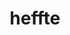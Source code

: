 ---
title: "heffte"
layout: cache
categories: [package, develop]
meta: {"compilers": ["cce@18.0.0", "gcc@10.3.0", "gcc@11.4.0", "gcc@9.4.0", "intel-oneapi-compilers@2024.2.1", "intel-oneapi-compilers@2025.1.0"], "num_specs": 133, "num_specs_by_stack": {"e4s": 49, "e4s-cray-rhel": 7, "e4s-cray-sles": 2, "e4s-neoverse-v2": 24, "e4s-neoverse_v1": 12, "e4s-oneapi": 12, "e4s-power": 3, "e4s-rocm-external": 24, "root": 133}, "oss": ["rhel8", "sle_hpc15", "ubuntu20.04", "ubuntu22.04"], "platforms": ["linux"], "stacks": ["e4s", "e4s-cray-rhel", "e4s-cray-sles", "e4s-neoverse-v2", "e4s-neoverse_v1", "e4s-oneapi", "e4s-power", "e4s-rocm-external", "root"], "targets": ["neoverse_v1", "neoverse_v2", "ppc64le", "x86_64_v3", "x86_64_v4"], "versions": ["2.4.1"]}
spec_details: [{"compiler": "gcc@11.4.0", "hash": "2b46gwldsuqjhcu5dg7l7bamcahalm3v", "os": "ubuntu22.04", "platform": "linux", "size": "-", "stacks": ["e4s", "root"], "target": "x86_64_v3", "variants": ["build_system=cmake", "build_type=Release", "~cuda", "+fftw", "~fortran", "generator=make", "~ipo", "~magma", "~mkl", "~python", "~rocm", "+shared"], "versions": ["2.4.1"]}, {"compiler": "gcc@11.4.0", "hash": "2mcdsahmwlm56q4lii6bui5ztke6asun", "os": "ubuntu22.04", "platform": "linux", "size": "-", "stacks": ["e4s-rocm-external", "root"], "target": "x86_64_v3", "variants": ["amdgpu_target:=gfx908", "build_system=cmake", "build_type=Release", "~cuda", "~fftw", "~fortran", "generator=make", "~ipo", "~magma", "~mkl", "~python", "+rocm", "+shared"], "versions": ["2.4.1"]}, {"compiler": "gcc@11.4.0", "hash": "2qfpnln3w45ucwb42gdmfpackwxrcpwf", "os": "ubuntu22.04", "platform": "linux", "size": "-", "stacks": ["e4s", "root"], "target": "x86_64_v3", "variants": ["amdgpu_target:=gfx90a", "build_system=cmake", "build_type=Release", "~cuda", "~fftw", "~fortran", "generator=make", "~ipo", "~magma", "~mkl", "~python", "+rocm", "+shared"], "versions": ["2.4.1"]}, {"compiler": "gcc@11.4.0", "hash": "2ugkfinlrpeaymzi7pdlotjvxsts6tkv", "os": "ubuntu22.04", "platform": "linux", "size": "-", "stacks": ["e4s", "root"], "target": "x86_64_v3", "variants": ["build_system=cmake", "build_type=Release", "+cuda", "cuda_arch:=80", "~fftw", "~fortran", "generator=make", "~ipo", "~magma", "~mkl", "~python", "~rocm", "+shared"], "versions": ["2.4.1"]}, {"compiler": "gcc@11.4.0", "hash": "2x7pyoveqft7oslqklbcbfq4jmihxfg7", "os": "ubuntu22.04", "platform": "linux", "size": "-", "stacks": ["e4s", "root"], "target": "x86_64_v3", "variants": ["build_system=cmake", "build_type=Release", "+cuda", "cuda_arch:=80", "~fftw", "~fortran", "generator=make", "~ipo", "~magma", "~mkl", "~python", "~rocm", "+shared"], "versions": ["2.4.1"]}, {"compiler": "gcc@11.4.0", "hash": "37p73rv6hvx2hcsjtt6rwwtifqee5aol", "os": "ubuntu22.04", "platform": "linux", "size": "-", "stacks": ["e4s-neoverse-v2", "root"], "target": "neoverse_v2", "variants": ["build_system=cmake", "build_type=Release", "~cuda", "+fftw", "~fortran", "generator=make", "~ipo", "~magma", "~mkl", "~python", "~rocm", "+shared"], "versions": ["2.4.1"]}, {"compiler": "gcc@11.4.0", "hash": "37rhuprwl77m6oti2lrbt6ypjcit5hj7", "os": "ubuntu22.04", "platform": "linux", "size": "-", "stacks": ["e4s-neoverse_v1", "root"], "target": "neoverse_v1", "variants": ["build_system=cmake", "build_type=Release", "+cuda", "cuda_arch:=75", "~fftw", "~fortran", "generator=make", "~ipo", "~magma", "~mkl", "~python", "~rocm", "+shared"], "versions": ["2.4.1"]}, {"compiler": "gcc@11.4.0", "hash": "3j7iv7tm7eja6qsozy3kk6ce7jxu2ols", "os": "ubuntu22.04", "platform": "linux", "size": "-", "stacks": ["e4s-neoverse-v2", "root"], "target": "neoverse_v2", "variants": ["build_system=cmake", "build_type=Release", "~cuda", "+fftw", "~fortran", "generator=make", "~ipo", "~magma", "~mkl", "~python", "~rocm", "+shared"], "versions": ["2.4.1"]}, {"compiler": "gcc@11.4.0", "hash": "3jzvryaemhlj436l6vpq6cgbidc6pwsm", "os": "ubuntu22.04", "platform": "linux", "size": "-", "stacks": ["e4s-neoverse-v2", "root"], "target": "neoverse_v2", "variants": ["build_system=cmake", "build_type=Release", "~cuda", "+fftw", "~fortran", "generator=make", "~ipo", "~magma", "~mkl", "~python", "~rocm", "+shared"], "versions": ["2.4.1"]}, {"compiler": "gcc@11.4.0", "hash": "3myhjzf4evhzl4oybsmpnxs2uk72estz", "os": "ubuntu22.04", "platform": "linux", "size": "-", "stacks": ["e4s", "root"], "target": "x86_64_v3", "variants": ["amdgpu_target:=gfx90a", "build_system=cmake", "build_type=Release", "~cuda", "~fftw", "~fortran", "generator=make", "~ipo", "~magma", "~mkl", "~python", "+rocm", "+shared"], "versions": ["2.4.1"]}, {"compiler": "gcc@11.4.0", "hash": "3ujbbslcxm2pz6pqllzymdaiwn5kq5cm", "os": "ubuntu22.04", "platform": "linux", "size": "-", "stacks": ["e4s", "root"], "target": "x86_64_v3", "variants": ["build_system=cmake", "build_type=Release", "~cuda", "+fftw", "~fortran", "generator=make", "~ipo", "~magma", "~mkl", "~python", "~rocm", "+shared"], "versions": ["2.4.1"]}, {"compiler": "gcc@11.4.0", "hash": "3wr4j5djxzx6msrgkwsqlysipnhxvjtu", "os": "ubuntu22.04", "platform": "linux", "size": "-", "stacks": ["e4s-rocm-external", "root"], "target": "x86_64_v3", "variants": ["amdgpu_target:=gfx908", "build_system=cmake", "build_type=Release", "~cuda", "~fftw", "~fortran", "generator=make", "~ipo", "~magma", "~mkl", "~python", "+rocm", "+shared"], "versions": ["2.4.1"]}, {"compiler": "gcc@11.4.0", "hash": "4f7g4bpxqabfeurdot6cxnr5t5kbkkdy", "os": "ubuntu22.04", "platform": "linux", "size": "-", "stacks": ["e4s-neoverse-v2", "root"], "target": "neoverse_v2", "variants": ["build_system=cmake", "build_type=Release", "+cuda", "cuda_arch:=90", "~fftw", "~fortran", "generator=make", "~ipo", "~magma", "~mkl", "~python", "~rocm", "+shared"], "versions": ["2.4.1"]}, {"compiler": "intel-oneapi-compilers@2025.1.0", "hash": "4lcdii67xk662oejs6e25byan2rzcs3h", "os": "ubuntu22.04", "platform": "linux", "size": "-", "stacks": ["e4s-oneapi", "root"], "target": "x86_64_v3", "variants": ["build_system=cmake", "build_type=Release", "~cuda", "+fftw", "~fortran", "generator=make", "~ipo", "~magma", "~mkl", "~python", "~rocm", "+shared", "~sycl"], "versions": ["2.4.1"]}, {"compiler": "gcc@11.4.0", "hash": "5cputiahwup2nhozujcbc4umkgcwansi", "os": "ubuntu22.04", "platform": "linux", "size": "-", "stacks": ["e4s-rocm-external", "root"], "target": "x86_64_v3", "variants": ["amdgpu_target:=gfx908", "build_system=cmake", "build_type=Release", "~cuda", "~fftw", "~fortran", "generator=make", "~ipo", "~magma", "~mkl", "~python", "+rocm", "+shared"], "versions": ["2.4.1"]}, {"compiler": "gcc@11.4.0", "hash": "5unt7hub3f4bygybqgotsswzwhu7hws7", "os": "ubuntu22.04", "platform": "linux", "size": "-", "stacks": ["e4s-rocm-external", "root"], "target": "x86_64_v3", "variants": ["amdgpu_target:=gfx90a", "build_system=cmake", "build_type=Release", "~cuda", "~fftw", "~fortran", "generator=make", "~ipo", "~magma", "~mkl", "~python", "+rocm", "+shared"], "versions": ["2.4.1"]}, {"compiler": "gcc@11.4.0", "hash": "65mxl4h4f4wrxr6vvxdz4enhedrjjqzg", "os": "ubuntu22.04", "platform": "linux", "size": "-", "stacks": ["e4s", "root"], "target": "x86_64_v3", "variants": ["build_system=cmake", "build_type=Release", "+cuda", "cuda_arch:=80", "~fftw", "~fortran", "generator=make", "~ipo", "~magma", "~mkl", "~python", "~rocm", "+shared"], "versions": ["2.4.1"]}, {"compiler": "intel-oneapi-compilers@2024.2.1", "hash": "6g7jy55vhwmg5rlz6o2d65lql44gnmwf", "os": "ubuntu22.04", "platform": "linux", "size": "-", "stacks": ["e4s-oneapi", "root"], "target": "x86_64_v3", "variants": ["build_system=cmake", "build_type=Release", "~cuda", "+fftw", "~fortran", "generator=make", "~ipo", "~magma", "~mkl", "~python", "~rocm", "+shared", "~sycl"], "versions": ["2.4.1"]}, {"compiler": "gcc@11.4.0", "hash": "6nbcbj2hs5wms6ijlgx2oi3qbrxtau4l", "os": "ubuntu22.04", "platform": "linux", "size": "-", "stacks": ["e4s-rocm-external", "root"], "target": "x86_64_v3", "variants": ["amdgpu_target:=gfx908", "build_system=cmake", "build_type=Release", "~cuda", "~fftw", "~fortran", "generator=make", "~ipo", "~magma", "~mkl", "~python", "+rocm", "+shared"], "versions": ["2.4.1"]}, {"compiler": "intel-oneapi-compilers@2024.2.1", "hash": "77pcncq56vjt5nglrp3si2hby565icur", "os": "ubuntu22.04", "platform": "linux", "size": "-", "stacks": ["e4s-oneapi", "root"], "target": "x86_64_v3", "variants": ["build_system=cmake", "build_type=Release", "~cuda", "~fftw", "~fortran", "generator=make", "~ipo", "~magma", "~mkl", "~python", "~rocm", "+shared", "+sycl"], "versions": ["2.4.1"]}, {"compiler": "gcc@11.4.0", "hash": "7cqrgulnwcdl34gkrjrbwum6qiznn7l4", "os": "ubuntu22.04", "platform": "linux", "size": "-", "stacks": ["e4s-neoverse-v2", "root"], "target": "neoverse_v2", "variants": ["build_system=cmake", "build_type=Release", "+cuda", "cuda_arch:=90", "~fftw", "~fortran", "generator=make", "~ipo", "~magma", "~mkl", "~python", "~rocm", "+shared"], "versions": ["2.4.1"]}, {"compiler": "intel-oneapi-compilers@2025.1.0", "hash": "7izc4gu3yywh6btc272brxfgjrdbuhwf", "os": "ubuntu22.04", "platform": "linux", "size": "-", "stacks": ["e4s-oneapi", "root"], "target": "x86_64_v3", "variants": ["build_system=cmake", "build_type=Release", "~cuda", "+fftw", "~fortran", "generator=make", "~ipo", "~magma", "~mkl", "~python", "~rocm", "+shared", "~sycl"], "versions": ["2.4.1"]}, {"compiler": "gcc@11.4.0", "hash": "7qpe4fk6bxe3dprifeidpoyfwj5r3p6d", "os": "ubuntu22.04", "platform": "linux", "size": "-", "stacks": ["e4s", "root"], "target": "x86_64_v3", "variants": ["build_system=cmake", "build_type=Release", "+cuda", "cuda_arch:=80", "~fftw", "~fortran", "generator=make", "~ipo", "~magma", "~mkl", "~python", "~rocm", "+shared"], "versions": ["2.4.1"]}, {"compiler": "gcc@11.4.0", "hash": "7qxbhsb2zlrrnektn662ojjvmsx33nb6", "os": "ubuntu22.04", "platform": "linux", "size": "-", "stacks": ["e4s", "root"], "target": "x86_64_v3", "variants": ["amdgpu_target:=gfx90a", "build_system=cmake", "build_type=Release", "~cuda", "~fftw", "~fortran", "generator=make", "~ipo", "~magma", "~mkl", "~python", "+rocm", "+shared"], "versions": ["2.4.1"]}, {"compiler": "gcc@11.4.0", "hash": "aghr3s6vcqka5vjlesimwic7n6eyo2qr", "os": "ubuntu22.04", "platform": "linux", "size": "-", "stacks": ["e4s-neoverse_v1", "root"], "target": "neoverse_v1", "variants": ["build_system=cmake", "build_type=Release", "+cuda", "cuda_arch:=75", "~fftw", "~fortran", "generator=make", "~ipo", "~magma", "~mkl", "~python", "~rocm", "+shared"], "versions": ["2.4.1"]}, {"compiler": "gcc@11.4.0", "hash": "aoesir6wnwda6cg5vnfsm6hwt52rdwcs", "os": "ubuntu22.04", "platform": "linux", "size": "-", "stacks": ["e4s-neoverse_v1", "root"], "target": "neoverse_v1", "variants": ["build_system=cmake", "build_type=Release", "+cuda", "cuda_arch:=80", "~fftw", "~fortran", "generator=make", "~ipo", "~magma", "~mkl", "~python", "~rocm", "+shared"], "versions": ["2.4.1"]}, {"compiler": "gcc@11.4.0", "hash": "aoxgxzbdnu4ifejzmhhwdlsihgjf4s3v", "os": "ubuntu22.04", "platform": "linux", "size": "-", "stacks": ["e4s-rocm-external", "root"], "target": "x86_64_v3", "variants": ["amdgpu_target:=gfx90a", "build_system=cmake", "build_type=Release", "~cuda", "~fftw", "~fortran", "generator=make", "~ipo", "~magma", "~mkl", "~python", "+rocm", "+shared"], "versions": ["2.4.1"]}, {"compiler": "gcc@11.4.0", "hash": "arv2t3onuid65qb3eu4emypwuudjjism", "os": "ubuntu22.04", "platform": "linux", "size": "-", "stacks": ["e4s-neoverse-v2", "root"], "target": "neoverse_v2", "variants": ["build_system=cmake", "build_type=Release", "+cuda", "cuda_arch:=90", "~fftw", "~fortran", "generator=make", "~ipo", "~magma", "~mkl", "~python", "~rocm", "+shared"], "versions": ["2.4.1"]}, {"compiler": "gcc@11.4.0", "hash": "awflvyt6tphz53mqu25d2mbijftquhea", "os": "ubuntu22.04", "platform": "linux", "size": "-", "stacks": ["e4s", "root"], "target": "x86_64_v3", "variants": ["build_system=cmake", "build_type=Release", "+cuda", "cuda_arch:=90", "~fftw", "~fortran", "generator=make", "~ipo", "~magma", "~mkl", "~python", "~rocm", "+shared"], "versions": ["2.4.1"]}, {"compiler": "gcc@11.4.0", "hash": "bhhqarmi4blszllwwt6czim6ozmlgd5y", "os": "ubuntu22.04", "platform": "linux", "size": "-", "stacks": ["e4s", "root"], "target": "x86_64_v3", "variants": ["amdgpu_target:=gfx90a", "build_system=cmake", "build_type=Release", "~cuda", "~fftw", "~fortran", "generator=make", "~ipo", "~magma", "~mkl", "~python", "+rocm", "+shared"], "versions": ["2.4.1"]}, {"compiler": "intel-oneapi-compilers@2025.1.0", "hash": "c47ut4t2of66ygdetdeoh7i67dpbdqjp", "os": "ubuntu22.04", "platform": "linux", "size": "-", "stacks": ["e4s-oneapi", "root"], "target": "x86_64_v3", "variants": ["build_system=cmake", "build_type=Release", "~cuda", "+fftw", "~fortran", "generator=make", "~ipo", "~magma", "~mkl", "~python", "~rocm", "+shared", "~sycl"], "versions": ["2.4.1"]}, {"compiler": "gcc@11.4.0", "hash": "c5ydvzwxecxbrdy6fzhgs3q7bjljy36p", "os": "ubuntu22.04", "platform": "linux", "size": "-", "stacks": ["e4s", "root"], "target": "x86_64_v3", "variants": ["build_system=cmake", "build_type=Release", "~cuda", "+fftw", "~fortran", "generator=make", "~ipo", "~magma", "~mkl", "~python", "~rocm", "+shared"], "versions": ["2.4.1"]}, {"compiler": "gcc@11.4.0", "hash": "cd6d6v5pemmsf5e25ohldkvxr4la36zd", "os": "ubuntu22.04", "platform": "linux", "size": "-", "stacks": ["e4s", "root"], "target": "x86_64_v3", "variants": ["build_system=cmake", "build_type=Release", "~cuda", "+fftw", "~fortran", "generator=make", "~ipo", "~magma", "~mkl", "~python", "~rocm", "+shared"], "versions": ["2.4.1"]}, {"compiler": "intel-oneapi-compilers@2025.1.0", "hash": "cffnhwfvg6wws6a3k5qh3tatlngh32lu", "os": "ubuntu22.04", "platform": "linux", "size": "-", "stacks": ["e4s-oneapi", "root"], "target": "x86_64_v3", "variants": ["build_system=cmake", "build_type=Release", "~cuda", "+fftw", "~fortran", "generator=make", "~ipo", "~magma", "~mkl", "~python", "~rocm", "+shared", "~sycl"], "versions": ["2.4.1"]}, {"compiler": "gcc@11.4.0", "hash": "che5pkgy3ydrggzgnkonyjfyatkxkjq3", "os": "ubuntu22.04", "platform": "linux", "size": "-", "stacks": ["e4s", "root"], "target": "x86_64_v3", "variants": ["build_system=cmake", "build_type=Release", "+cuda", "cuda_arch:=80", "~fftw", "~fortran", "generator=make", "~ipo", "~magma", "~mkl", "~python", "~rocm", "+shared"], "versions": ["2.4.1"]}, {"compiler": "gcc@11.4.0", "hash": "crp5dbexwzv5phwh34zndwrjzbbgbpzo", "os": "ubuntu22.04", "platform": "linux", "size": "-", "stacks": ["e4s", "root"], "target": "x86_64_v3", "variants": ["build_system=cmake", "build_type=Release", "~cuda", "+fftw", "~fortran", "generator=make", "~ipo", "~magma", "~mkl", "~python", "~rocm", "+shared"], "versions": ["2.4.1"]}, {"compiler": "gcc@11.4.0", "hash": "cvpygwr3hc36p3wb74rpfh6qdrdacn2v", "os": "ubuntu22.04", "platform": "linux", "size": "-", "stacks": ["e4s", "root"], "target": "x86_64_v3", "variants": ["build_system=cmake", "build_type=Release", "~cuda", "+fftw", "~fortran", "generator=make", "~ipo", "~magma", "~mkl", "~python", "~rocm", "+shared"], "versions": ["2.4.1"]}, {"compiler": "gcc@11.4.0", "hash": "d34lny75axknlyxkvbyoxgpqc3ivythj", "os": "ubuntu22.04", "platform": "linux", "size": "-", "stacks": ["e4s-rocm-external", "root"], "target": "x86_64_v3", "variants": ["amdgpu_target:=gfx90a", "build_system=cmake", "build_type=Release", "~cuda", "~fftw", "~fortran", "generator=make", "~ipo", "~magma", "~mkl", "~python", "+rocm", "+shared"], "versions": ["2.4.1"]}, {"compiler": "gcc@11.4.0", "hash": "dlod2upjcqamlilvutehwu25cmliuhll", "os": "ubuntu22.04", "platform": "linux", "size": "-", "stacks": ["e4s-rocm-external", "root"], "target": "x86_64_v3", "variants": ["amdgpu_target:=gfx90a", "build_system=cmake", "build_type=Release", "~cuda", "~fftw", "~fortran", "generator=make", "~ipo", "~magma", "~mkl", "~python", "+rocm", "+shared"], "versions": ["2.4.1"]}, {"compiler": "gcc@11.4.0", "hash": "dqdpgtwhyvxzhpei6eelrowmqo7taioq", "os": "ubuntu22.04", "platform": "linux", "size": "-", "stacks": ["e4s", "root"], "target": "x86_64_v3", "variants": ["build_system=cmake", "build_type=Release", "+cuda", "cuda_arch:=90", "~fftw", "~fortran", "generator=make", "~ipo", "~magma", "~mkl", "~python", "~rocm", "+shared"], "versions": ["2.4.1"]}, {"compiler": "gcc@9.4.0", "hash": "dtcr5djvyszc3nexlsiqfiinmigo3txr", "os": "ubuntu20.04", "platform": "linux", "size": "-", "stacks": ["e4s-power", "root"], "target": "ppc64le", "variants": ["build_system=cmake", "build_type=Release", "+cuda", "cuda_arch:=70", "~fftw", "~fortran", "generator=make", "~ipo", "~magma", "~mkl", "~python", "~rocm", "+shared"], "versions": ["2.4.1"]}, {"compiler": "gcc@11.4.0", "hash": "dwvgnlkss7yy32efwdraoew7pjmqrhus", "os": "ubuntu22.04", "platform": "linux", "size": "-", "stacks": ["e4s", "root"], "target": "x86_64_v3", "variants": ["build_system=cmake", "build_type=Release", "+cuda", "cuda_arch:=90", "~fftw", "~fortran", "generator=make", "~ipo", "~magma", "~mkl", "~python", "~rocm", "+shared"], "versions": ["2.4.1"]}, {"compiler": "gcc@11.4.0", "hash": "e5xtclcwspxcf2dvk2iwlndfwdzi2kwn", "os": "ubuntu22.04", "platform": "linux", "size": "-", "stacks": ["e4s", "root"], "target": "x86_64_v3", "variants": ["build_system=cmake", "build_type=Release", "+cuda", "cuda_arch:=80", "~fftw", "~fortran", "generator=make", "~ipo", "~magma", "~mkl", "~python", "~rocm", "+shared"], "versions": ["2.4.1"]}, {"compiler": "cce@18.0.0", "hash": "eblc5kmh73fiugblfkuuq7sjnpcbctrz", "os": "rhel8", "platform": "linux", "size": "-", "stacks": ["e4s-cray-rhel", "root"], "target": "x86_64_v3", "variants": ["build_system=cmake", "build_type=Release", "~cuda", "+fftw", "~fortran", "generator=make", "~ipo", "~magma", "~mkl", "~python", "~rocm", "+shared"], "versions": ["2.4.1"]}, {"compiler": "gcc@9.4.0", "hash": "eff7wqh4dwixcu5i6lptkrkbh47aliik", "os": "ubuntu20.04", "platform": "linux", "size": "-", "stacks": ["e4s-power", "root"], "target": "ppc64le", "variants": ["build_system=cmake", "build_type=Release", "~cuda", "+fftw", "~fortran", "generator=make", "~ipo", "~magma", "~mkl", "~python", "~rocm", "+shared"], "versions": ["2.4.1"]}, {"compiler": "gcc@11.4.0", "hash": "em2fqount452iih4g4we772ewtqhwcum", "os": "ubuntu22.04", "platform": "linux", "size": "-", "stacks": ["e4s-rocm-external", "root"], "target": "x86_64_v3", "variants": ["amdgpu_target:=gfx90a", "build_system=cmake", "build_type=Release", "~cuda", "~fftw", "~fortran", "generator=make", "~ipo", "~magma", "~mkl", "~python", "+rocm", "+shared"], "versions": ["2.4.1"]}, {"compiler": "gcc@11.4.0", "hash": "eoeskdrvzzyw7tjhnicf2f22aproaayj", "os": "ubuntu22.04", "platform": "linux", "size": "-", "stacks": ["e4s", "root"], "target": "x86_64_v3", "variants": ["build_system=cmake", "build_type=Release", "~cuda", "+fftw", "~fortran", "generator=make", "~ipo", "~magma", "~mkl", "~python", "~rocm", "+shared"], "versions": ["2.4.1"]}, {"compiler": "gcc@9.4.0", "hash": "feu746zzbxcqnq7ycdtay73jdzxfwohs", "os": "ubuntu20.04", "platform": "linux", "size": "-", "stacks": ["e4s-power", "root"], "target": "ppc64le", "variants": ["build_system=cmake", "build_type=Release", "~cuda", "+fftw", "~fortran", "generator=make", "~ipo", "~magma", "~mkl", "~python", "~rocm", "+shared"], "versions": ["2.4.1"]}, {"compiler": "gcc@11.4.0", "hash": "froxaenapmydnstcz67hjoe5zjia3is7", "os": "ubuntu22.04", "platform": "linux", "size": "-", "stacks": ["e4s-rocm-external", "root"], "target": "x86_64_v3", "variants": ["amdgpu_target:=gfx908", "build_system=cmake", "build_type=Release", "~cuda", "~fftw", "~fortran", "generator=make", "~ipo", "~magma", "~mkl", "~python", "+rocm", "+shared"], "versions": ["2.4.1"]}, {"compiler": "gcc@11.4.0", "hash": "fvtzwjnu46f2l527oxklnghz3khh5whs", "os": "ubuntu22.04", "platform": "linux", "size": "-", "stacks": ["e4s", "root"], "target": "x86_64_v3", "variants": ["build_system=cmake", "build_type=Release", "+cuda", "cuda_arch:=90", "~fftw", "~fortran", "generator=make", "~ipo", "~magma", "~mkl", "~python", "~rocm", "+shared"], "versions": ["2.4.1"]}, {"compiler": "gcc@10.3.0", "hash": "fzao7y7ocr757e4ybhkig7zqu5oc45tj", "os": "sle_hpc15", "platform": "linux", "size": "-", "stacks": ["e4s-cray-sles", "root"], "target": "x86_64_v4", "variants": ["build_system=cmake", "build_type=Release", "~cuda", "+fftw", "~fortran", "generator=make", "~ipo", "~magma", "~mkl", "~python", "~rocm", "+shared"], "versions": ["2.4.1"]}, {"compiler": "gcc@11.4.0", "hash": "g2tooq3dtsjpt6jlccll3qdxcze62ftc", "os": "ubuntu22.04", "platform": "linux", "size": "-", "stacks": ["e4s", "root"], "target": "x86_64_v3", "variants": ["build_system=cmake", "build_type=Release", "+cuda", "cuda_arch:=80", "~fftw", "~fortran", "generator=make", "~ipo", "~magma", "~mkl", "~python", "~rocm", "+shared"], "versions": ["2.4.1"]}, {"compiler": "gcc@11.4.0", "hash": "g7z244vktdjigqtr4ctyue4wkoacgmvk", "os": "ubuntu22.04", "platform": "linux", "size": "-", "stacks": ["e4s-rocm-external", "root"], "target": "x86_64_v3", "variants": ["amdgpu_target:=gfx90a", "build_system=cmake", "build_type=Release", "~cuda", "~fftw", "~fortran", "generator=make", "~ipo", "~magma", "~mkl", "~python", "+rocm", "+shared"], "versions": ["2.4.1"]}, {"compiler": "gcc@11.4.0", "hash": "gturpvuavuis4rqzgxrkth2u7vxa5sqm", "os": "ubuntu22.04", "platform": "linux", "size": "-", "stacks": ["e4s-neoverse-v2", "root"], "target": "neoverse_v2", "variants": ["build_system=cmake", "build_type=Release", "~cuda", "+fftw", "~fortran", "generator=make", "~ipo", "~magma", "~mkl", "~python", "~rocm", "+shared"], "versions": ["2.4.1"]}, {"compiler": "gcc@11.4.0", "hash": "gw44okbd2qpjayzarl4vhpkmekwsdbnd", "os": "ubuntu22.04", "platform": "linux", "size": "-", "stacks": ["e4s-neoverse_v1", "root"], "target": "neoverse_v1", "variants": ["build_system=cmake", "build_type=Release", "~cuda", "+fftw", "~fortran", "generator=make", "~ipo", "~magma", "~mkl", "~python", "~rocm", "+shared"], "versions": ["2.4.1"]}, {"compiler": "gcc@11.4.0", "hash": "ha2tjt6nw7z7u6oepbdex3n36pi7fkrb", "os": "ubuntu22.04", "platform": "linux", "size": "-", "stacks": ["e4s-rocm-external", "root"], "target": "x86_64_v3", "variants": ["amdgpu_target:=gfx90a", "build_system=cmake", "build_type=Release", "~cuda", "~fftw", "~fortran", "generator=make", "~ipo", "~magma", "~mkl", "~python", "+rocm", "+shared"], "versions": ["2.4.1"]}, {"compiler": "gcc@11.4.0", "hash": "hdgyezqmk7jcndd4jvtmecjmjohl4jxz", "os": "ubuntu22.04", "platform": "linux", "size": "-", "stacks": ["e4s", "root"], "target": "x86_64_v3", "variants": ["build_system=cmake", "build_type=Release", "+cuda", "cuda_arch:=90", "~fftw", "~fortran", "generator=make", "~ipo", "~magma", "~mkl", "~python", "~rocm", "+shared"], "versions": ["2.4.1"]}, {"compiler": "gcc@11.4.0", "hash": "hguufaamczq7ie76msmk4s3lqhz6abdv", "os": "ubuntu22.04", "platform": "linux", "size": "-", "stacks": ["e4s-neoverse-v2", "root"], "target": "neoverse_v2", "variants": ["build_system=cmake", "build_type=Release", "+cuda", "cuda_arch:=90", "~fftw", "~fortran", "generator=make", "~ipo", "~magma", "~mkl", "~python", "~rocm", "+shared"], "versions": ["2.4.1"]}, {"compiler": "cce@18.0.0", "hash": "hs5tihtrzfxm4jlw5js2q33lipev3ew6", "os": "rhel8", "platform": "linux", "size": "-", "stacks": ["e4s-cray-rhel", "root"], "target": "x86_64_v3", "variants": ["build_system=cmake", "build_type=Release", "~cuda", "+fftw", "~fortran", "generator=make", "~ipo", "~magma", "~mkl", "~python", "~rocm", "+shared"], "versions": ["2.4.1"]}, {"compiler": "intel-oneapi-compilers@2024.2.1", "hash": "htk75kvmiqmqya62tsbjwlcsqgtfm6bb", "os": "ubuntu22.04", "platform": "linux", "size": "-", "stacks": ["e4s-oneapi", "root"], "target": "x86_64_v3", "variants": ["build_system=cmake", "build_type=Release", "~cuda", "~fftw", "~fortran", "generator=make", "~ipo", "~magma", "~mkl", "~python", "~rocm", "+shared", "+sycl"], "versions": ["2.4.1"]}, {"compiler": "gcc@11.4.0", "hash": "hwxtwoz2icsj67krczbh3mjciyqch27q", "os": "ubuntu22.04", "platform": "linux", "size": "-", "stacks": ["e4s-rocm-external", "root"], "target": "x86_64_v3", "variants": ["amdgpu_target:=gfx908", "build_system=cmake", "build_type=Release", "~cuda", "~fftw", "~fortran", "generator=make", "~ipo", "~magma", "~mkl", "~python", "+rocm", "+shared"], "versions": ["2.4.1"]}, {"compiler": "intel-oneapi-compilers@2025.1.0", "hash": "hzuoja43ksky52ttbculphbljhwqixqf", "os": "ubuntu22.04", "platform": "linux", "size": "-", "stacks": ["e4s-oneapi", "root"], "target": "x86_64_v3", "variants": ["build_system=cmake", "build_type=Release", "~cuda", "+fftw", "~fortran", "generator=make", "~ipo", "~magma", "~mkl", "~python", "~rocm", "+shared", "~sycl"], "versions": ["2.4.1"]}, {"compiler": "gcc@11.4.0", "hash": "ikwtrwx5dvyt2yjulmsubj42vuvx6tpp", "os": "ubuntu22.04", "platform": "linux", "size": "-", "stacks": ["e4s-neoverse_v1", "root"], "target": "neoverse_v1", "variants": ["build_system=cmake", "build_type=Release", "+cuda", "cuda_arch:=90", "~fftw", "~fortran", "generator=make", "~ipo", "~magma", "~mkl", "~python", "~rocm", "+shared"], "versions": ["2.4.1"]}, {"compiler": "gcc@11.4.0", "hash": "il6vjic453gmxn4sk52dyppuxbxggorl", "os": "ubuntu22.04", "platform": "linux", "size": "-", "stacks": ["e4s-neoverse-v2", "root"], "target": "neoverse_v2", "variants": ["build_system=cmake", "build_type=Release", "+cuda", "cuda_arch:=90", "~fftw", "~fortran", "generator=make", "~ipo", "~magma", "~mkl", "~python", "~rocm", "+shared"], "versions": ["2.4.1"]}, {"compiler": "cce@18.0.0", "hash": "imspdhgr5fkrcc76tgaxw7zbqg5fpigt", "os": "rhel8", "platform": "linux", "size": "-", "stacks": ["e4s-cray-rhel", "root"], "target": "x86_64_v3", "variants": ["build_system=cmake", "build_type=Release", "~cuda", "+fftw", "~fortran", "generator=make", "~ipo", "~magma", "~mkl", "~python", "~rocm", "+shared"], "versions": ["2.4.1"]}, {"compiler": "gcc@11.4.0", "hash": "inylc3pr2xmlhanxum35ni5u4cimankz", "os": "ubuntu22.04", "platform": "linux", "size": "-", "stacks": ["e4s-neoverse_v1", "root"], "target": "neoverse_v1", "variants": ["build_system=cmake", "build_type=Release", "+cuda", "cuda_arch:=90", "~fftw", "~fortran", "generator=make", "~ipo", "~magma", "~mkl", "~python", "~rocm", "+shared"], "versions": ["2.4.1"]}, {"compiler": "gcc@11.4.0", "hash": "iz7xiqnn3ak4vlkm2fk6tk7m4jgdya3w", "os": "ubuntu22.04", "platform": "linux", "size": "-", "stacks": ["e4s", "root"], "target": "x86_64_v3", "variants": ["amdgpu_target:=gfx90a", "build_system=cmake", "build_type=Release", "~cuda", "~fftw", "~fortran", "generator=make", "~ipo", "~magma", "~mkl", "~python", "+rocm", "+shared"], "versions": ["2.4.1"]}, {"compiler": "gcc@11.4.0", "hash": "jlariv4f2m7suw6kzv7mqehmhlfj5zdd", "os": "ubuntu22.04", "platform": "linux", "size": "-", "stacks": ["e4s", "root"], "target": "x86_64_v3", "variants": ["build_system=cmake", "build_type=Release", "+cuda", "cuda_arch:=80", "~fftw", "~fortran", "generator=make", "~ipo", "~magma", "~mkl", "~python", "~rocm", "+shared"], "versions": ["2.4.1"]}, {"compiler": "gcc@11.4.0", "hash": "jrqi2wcewqm7xag3vvlpe2wszbsi6xxy", "os": "ubuntu22.04", "platform": "linux", "size": "-", "stacks": ["e4s", "root"], "target": "x86_64_v3", "variants": ["build_system=cmake", "build_type=Release", "+cuda", "cuda_arch:=90", "~fftw", "~fortran", "generator=make", "~ipo", "~magma", "~mkl", "~python", "~rocm", "+shared"], "versions": ["2.4.1"]}, {"compiler": "gcc@11.4.0", "hash": "kjrbdlzbox2kzfjn73rrnsp47hklq5iw", "os": "ubuntu22.04", "platform": "linux", "size": "-", "stacks": ["e4s-rocm-external", "root"], "target": "x86_64_v3", "variants": ["amdgpu_target:=gfx908", "build_system=cmake", "build_type=Release", "~cuda", "~fftw", "~fortran", "generator=make", "~ipo", "~magma", "~mkl", "~python", "+rocm", "+shared"], "versions": ["2.4.1"]}, {"compiler": "gcc@11.4.0", "hash": "kliskffm5e6iy2kc5pw6bqshi4goquvc", "os": "ubuntu22.04", "platform": "linux", "size": "-", "stacks": ["e4s-neoverse-v2", "root"], "target": "neoverse_v2", "variants": ["build_system=cmake", "build_type=Release", "~cuda", "+fftw", "~fortran", "generator=make", "~ipo", "~magma", "~mkl", "~python", "~rocm", "+shared"], "versions": ["2.4.1"]}, {"compiler": "gcc@11.4.0", "hash": "klriad4jemxzcmnwoktdrq3semnvkupb", "os": "ubuntu22.04", "platform": "linux", "size": "-", "stacks": ["e4s", "root"], "target": "x86_64_v3", "variants": ["amdgpu_target:=gfx90a", "build_system=cmake", "build_type=Release", "~cuda", "~fftw", "~fortran", "generator=make", "~ipo", "~magma", "~mkl", "~python", "+rocm", "+shared"], "versions": ["2.4.1"]}, {"compiler": "gcc@10.3.0", "hash": "kt7nnc3lcgvywxsce7ch6w36jp5gxrl5", "os": "sle_hpc15", "platform": "linux", "size": "-", "stacks": ["e4s-cray-sles", "root"], "target": "x86_64_v4", "variants": ["build_system=cmake", "build_type=Release", "~cuda", "+fftw", "~fortran", "generator=make", "~ipo", "~magma", "~mkl", "~python", "~rocm", "+shared"], "versions": ["2.4.1"]}, {"compiler": "cce@18.0.0", "hash": "l7pkdbtvvoas7uyw6jzb6jnau4zgxtui", "os": "rhel8", "platform": "linux", "size": "-", "stacks": ["e4s-cray-rhel", "root"], "target": "x86_64_v3", "variants": ["build_system=cmake", "build_type=Release", "~cuda", "+fftw", "~fortran", "generator=make", "~ipo", "~magma", "~mkl", "~python", "~rocm", "+shared"], "versions": ["2.4.1"]}, {"compiler": "gcc@11.4.0", "hash": "li5mto26nmgdzurrzhqizd5gv4uktxn3", "os": "ubuntu22.04", "platform": "linux", "size": "-", "stacks": ["e4s-neoverse-v2", "root"], "target": "neoverse_v2", "variants": ["build_system=cmake", "build_type=Release", "~cuda", "+fftw", "~fortran", "generator=make", "~ipo", "~magma", "~mkl", "~python", "~rocm", "+shared"], "versions": ["2.4.1"]}, {"compiler": "gcc@11.4.0", "hash": "lokdrrpdxgh6jbbdqk7vkswecx3rekca", "os": "ubuntu22.04", "platform": "linux", "size": "-", "stacks": ["e4s", "root"], "target": "x86_64_v3", "variants": ["build_system=cmake", "build_type=Release", "+cuda", "cuda_arch:=80", "~fftw", "~fortran", "generator=make", "~ipo", "~magma", "~mkl", "~python", "~rocm", "+shared"], "versions": ["2.4.1"]}, {"compiler": "cce@18.0.0", "hash": "lqxcoywulqz77wtcr3zaxwvvjoewahsd", "os": "rhel8", "platform": "linux", "size": "-", "stacks": ["e4s-cray-rhel", "root"], "target": "x86_64_v3", "variants": ["build_system=cmake", "build_type=Release", "~cuda", "+fftw", "~fortran", "generator=make", "~ipo", "~magma", "~mkl", "~python", "~rocm", "+shared"], "versions": ["2.4.1"]}, {"compiler": "gcc@11.4.0", "hash": "lrhxqsm722vpdokry55cpbusngmrxyot", "os": "ubuntu22.04", "platform": "linux", "size": "-", "stacks": ["e4s-rocm-external", "root"], "target": "x86_64_v3", "variants": ["amdgpu_target:=gfx908", "build_system=cmake", "build_type=Release", "~cuda", "~fftw", "~fortran", "generator=make", "~ipo", "~magma", "~mkl", "~python", "+rocm", "+shared"], "versions": ["2.4.1"]}, {"compiler": "gcc@11.4.0", "hash": "m6b7fpjpxyi2yxete37huw2ucykaybbz", "os": "ubuntu22.04", "platform": "linux", "size": "-", "stacks": ["e4s-neoverse-v2", "root"], "target": "neoverse_v2", "variants": ["build_system=cmake", "build_type=Release", "~cuda", "+fftw", "~fortran", "generator=make", "~ipo", "~magma", "~mkl", "~python", "~rocm", "+shared"], "versions": ["2.4.1"]}, {"compiler": "gcc@11.4.0", "hash": "muuaji7zdvac2555ph5sq2cckpzut5wy", "os": "ubuntu22.04", "platform": "linux", "size": "-", "stacks": ["e4s-neoverse_v1", "root"], "target": "neoverse_v1", "variants": ["build_system=cmake", "build_type=Release", "+cuda", "cuda_arch:=80", "~fftw", "~fortran", "generator=make", "~ipo", "~magma", "~mkl", "~python", "~rocm", "+shared"], "versions": ["2.4.1"]}, {"compiler": "gcc@11.4.0", "hash": "mwhorlp5lqpgvduxuu47vfdp6whjyjut", "os": "ubuntu22.04", "platform": "linux", "size": "-", "stacks": ["e4s-neoverse-v2", "root"], "target": "neoverse_v2", "variants": ["build_system=cmake", "build_type=Release", "~cuda", "+fftw", "~fortran", "generator=make", "~ipo", "~magma", "~mkl", "~python", "~rocm", "+shared"], "versions": ["2.4.1"]}, {"compiler": "intel-oneapi-compilers@2024.2.1", "hash": "mzqdmhphxpku7wyvevfnaklcmres5muu", "os": "ubuntu22.04", "platform": "linux", "size": "-", "stacks": ["e4s-oneapi", "root"], "target": "x86_64_v3", "variants": ["build_system=cmake", "build_type=Release", "~cuda", "+fftw", "~fortran", "generator=make", "~ipo", "~magma", "~mkl", "~python", "~rocm", "+shared", "~sycl"], "versions": ["2.4.1"]}, {"compiler": "gcc@11.4.0", "hash": "n47vdjvocb2x4u4kuxgvklqyoa2cltwl", "os": "ubuntu22.04", "platform": "linux", "size": "-", "stacks": ["e4s", "root"], "target": "x86_64_v3", "variants": ["amdgpu_target:=gfx90a", "build_system=cmake", "build_type=Release", "~cuda", "~fftw", "~fortran", "generator=make", "~ipo", "~magma", "~mkl", "~python", "+rocm", "+shared"], "versions": ["2.4.1"]}, {"compiler": "gcc@11.4.0", "hash": "nb2qhserpg665gom4nibdi7c5kdmirjc", "os": "ubuntu22.04", "platform": "linux", "size": "-", "stacks": ["e4s", "root"], "target": "x86_64_v3", "variants": ["build_system=cmake", "build_type=Release", "+cuda", "cuda_arch:=90", "~fftw", "~fortran", "generator=make", "~ipo", "~magma", "~mkl", "~python", "~rocm", "+shared"], "versions": ["2.4.1"]}, {"compiler": "gcc@11.4.0", "hash": "nfx4wl6jxb24tt64uwkbllncewfagazi", "os": "ubuntu22.04", "platform": "linux", "size": "-", "stacks": ["e4s-neoverse_v1", "root"], "target": "neoverse_v1", "variants": ["build_system=cmake", "build_type=Release", "+cuda", "cuda_arch:=75", "~fftw", "~fortran", "generator=make", "~ipo", "~magma", "~mkl", "~python", "~rocm", "+shared"], "versions": ["2.4.1"]}, {"compiler": "gcc@11.4.0", "hash": "ngmrironwasc6vdyw25e6azft7lgacaa", "os": "ubuntu22.04", "platform": "linux", "size": "-", "stacks": ["e4s-neoverse-v2", "root"], "target": "neoverse_v2", "variants": ["build_system=cmake", "build_type=Release", "~cuda", "+fftw", "~fortran", "generator=make", "~ipo", "~magma", "~mkl", "~python", "~rocm", "+shared"], "versions": ["2.4.1"]}, {"compiler": "gcc@11.4.0", "hash": "nihalswapkvpepp2mlsccbjl3uanshie", "os": "ubuntu22.04", "platform": "linux", "size": "-", "stacks": ["e4s-rocm-external", "root"], "target": "x86_64_v3", "variants": ["amdgpu_target:=gfx90a", "build_system=cmake", "build_type=Release", "~cuda", "~fftw", "~fortran", "generator=make", "~ipo", "~magma", "~mkl", "~python", "+rocm", "+shared"], "versions": ["2.4.1"]}, {"compiler": "gcc@11.4.0", "hash": "njnkskotzmhdhvc5vz436m6qmdt5qv2z", "os": "ubuntu22.04", "platform": "linux", "size": "-", "stacks": ["e4s-neoverse-v2", "root"], "target": "neoverse_v2", "variants": ["build_system=cmake", "build_type=Release", "~cuda", "+fftw", "~fortran", "generator=make", "~ipo", "~magma", "~mkl", "~python", "~rocm", "+shared"], "versions": ["2.4.1"]}, {"compiler": "gcc@11.4.0", "hash": "nrvjtee3xvfeze3odxpbxjsvl3aj6syv", "os": "ubuntu22.04", "platform": "linux", "size": "-", "stacks": ["e4s-rocm-external", "root"], "target": "x86_64_v3", "variants": ["amdgpu_target:=gfx908", "build_system=cmake", "build_type=Release", "~cuda", "~fftw", "~fortran", "generator=make", "~ipo", "~magma", "~mkl", "~python", "+rocm", "+shared"], "versions": ["2.4.1"]}, {"compiler": "gcc@11.4.0", "hash": "oorvmpyxabpmx6wbq536dd6ipo7qsx74", "os": "ubuntu22.04", "platform": "linux", "size": "-", "stacks": ["e4s", "root"], "target": "x86_64_v3", "variants": ["build_system=cmake", "build_type=Release", "+cuda", "cuda_arch:=80", "~fftw", "~fortran", "generator=make", "~ipo", "~magma", "~mkl", "~python", "~rocm", "+shared"], "versions": ["2.4.1"]}, {"compiler": "gcc@11.4.0", "hash": "ovwq5xolwgbz7afldsaj7lssemfto2w5", "os": "ubuntu22.04", "platform": "linux", "size": "-", "stacks": ["e4s", "root"], "target": "x86_64_v3", "variants": ["build_system=cmake", "build_type=Release", "+cuda", "cuda_arch:=80", "~fftw", "~fortran", "generator=make", "~ipo", "~magma", "~mkl", "~python", "~rocm", "+shared"], "versions": ["2.4.1"]}, {"compiler": "gcc@11.4.0", "hash": "oyhshr2diksaepg7ryeoltpxlveplpjv", "os": "ubuntu22.04", "platform": "linux", "size": "-", "stacks": ["e4s", "root"], "target": "x86_64_v3", "variants": ["build_system=cmake", "build_type=Release", "+cuda", "cuda_arch:=90", "~fftw", "~fortran", "generator=make", "~ipo", "~magma", "~mkl", "~python", "~rocm", "+shared"], "versions": ["2.4.1"]}, {"compiler": "cce@18.0.0", "hash": "p4hp5v47nozikipfub3d3omwk2bmjaih", "os": "rhel8", "platform": "linux", "size": "-", "stacks": ["e4s-cray-rhel", "root"], "target": "x86_64_v3", "variants": ["build_system=cmake", "build_type=Release", "~cuda", "+fftw", "~fortran", "generator=make", "~ipo", "~magma", "~mkl", "~python", "~rocm", "+shared"], "versions": ["2.4.1"]}, {"compiler": "gcc@11.4.0", "hash": "pc5ybptrlaljpwnx46kw745kwhrtc6os", "os": "ubuntu22.04", "platform": "linux", "size": "-", "stacks": ["e4s", "root"], "target": "x86_64_v3", "variants": ["amdgpu_target:=gfx90a", "build_system=cmake", "build_type=Release", "~cuda", "~fftw", "~fortran", "generator=make", "~ipo", "~magma", "~mkl", "~python", "+rocm", "+shared"], "versions": ["2.4.1"]}, {"compiler": "gcc@11.4.0", "hash": "qaizhsv3mccl4dk35uy336sf25quwrtk", "os": "ubuntu22.04", "platform": "linux", "size": "-", "stacks": ["e4s", "root"], "target": "x86_64_v3", "variants": ["amdgpu_target:=gfx90a", "build_system=cmake", "build_type=Release", "~cuda", "~fftw", "~fortran", "generator=make", "~ipo", "~magma", "~mkl", "~python", "+rocm", "+shared"], "versions": ["2.4.1"]}, {"compiler": "gcc@11.4.0", "hash": "qhbht3xosmox7b4twiupsfrsw4bxpkap", "os": "ubuntu22.04", "platform": "linux", "size": "-", "stacks": ["e4s", "root"], "target": "x86_64_v3", "variants": ["build_system=cmake", "build_type=Release", "+cuda", "cuda_arch:=90", "~fftw", "~fortran", "generator=make", "~ipo", "~magma", "~mkl", "~python", "~rocm", "+shared"], "versions": ["2.4.1"]}, {"compiler": "cce@18.0.0", "hash": "qmsenkhi2khbnortorgzwepbvrrpr2l2", "os": "rhel8", "platform": "linux", "size": "-", "stacks": ["e4s-cray-rhel", "root"], "target": "x86_64_v3", "variants": ["build_system=cmake", "build_type=Release", "~cuda", "+fftw", "~fortran", "generator=make", "~ipo", "~magma", "~mkl", "~python", "~rocm", "+shared"], "versions": ["2.4.1"]}, {"compiler": "gcc@11.4.0", "hash": "qqzxrrq5wq2d7emhqjjtxdbanqv3z7uw", "os": "ubuntu22.04", "platform": "linux", "size": "-", "stacks": ["e4s-neoverse-v2", "root"], "target": "neoverse_v2", "variants": ["build_system=cmake", "build_type=Release", "~cuda", "+fftw", "~fortran", "generator=make", "~ipo", "~magma", "~mkl", "~python", "~rocm", "+shared"], "versions": ["2.4.1"]}, {"compiler": "gcc@11.4.0", "hash": "r44uxunjdotthz6ipz3puy5zvwbf5omk", "os": "ubuntu22.04", "platform": "linux", "size": "-", "stacks": ["e4s-neoverse_v1", "root"], "target": "neoverse_v1", "variants": ["build_system=cmake", "build_type=Release", "~cuda", "+fftw", "~fortran", "generator=make", "~ipo", "~magma", "~mkl", "~python", "~rocm", "+shared"], "versions": ["2.4.1"]}, {"compiler": "gcc@11.4.0", "hash": "rswfvedwlb63brwhzsfadqrl2zvqolb7", "os": "ubuntu22.04", "platform": "linux", "size": "-", "stacks": ["e4s", "root"], "target": "x86_64_v3", "variants": ["build_system=cmake", "build_type=Release", "+cuda", "cuda_arch:=90", "~fftw", "~fortran", "generator=make", "~ipo", "~magma", "~mkl", "~python", "~rocm", "+shared"], "versions": ["2.4.1"]}, {"compiler": "gcc@11.4.0", "hash": "s43v3ui7twwor2cmkhkjmjdzqe4giqhp", "os": "ubuntu22.04", "platform": "linux", "size": "-", "stacks": ["e4s", "root"], "target": "x86_64_v3", "variants": ["amdgpu_target:=gfx90a", "build_system=cmake", "build_type=Release", "~cuda", "~fftw", "~fortran", "generator=make", "~ipo", "~magma", "~mkl", "~python", "+rocm", "+shared"], "versions": ["2.4.1"]}, {"compiler": "intel-oneapi-compilers@2024.2.1", "hash": "s5yv6jfvhdqrxhigppwgfs4bofg7covy", "os": "ubuntu22.04", "platform": "linux", "size": "-", "stacks": ["e4s-oneapi", "root"], "target": "x86_64_v3", "variants": ["build_system=cmake", "build_type=Release", "~cuda", "+fftw", "~fortran", "generator=make", "~ipo", "~magma", "~mkl", "~python", "~rocm", "+shared", "~sycl"], "versions": ["2.4.1"]}, {"compiler": "gcc@11.4.0", "hash": "slr7sqqfwfz65q5l4s6r2zqee475xlcj", "os": "ubuntu22.04", "platform": "linux", "size": "-", "stacks": ["e4s-neoverse-v2", "root"], "target": "neoverse_v2", "variants": ["build_system=cmake", "build_type=Release", "+cuda", "cuda_arch:=90", "~fftw", "~fortran", "generator=make", "~ipo", "~magma", "~mkl", "~python", "~rocm", "+shared"], "versions": ["2.4.1"]}, {"compiler": "gcc@11.4.0", "hash": "ssoiprhhcxtpdxapog6t6eephzm75ab2", "os": "ubuntu22.04", "platform": "linux", "size": "-", "stacks": ["e4s-rocm-external", "root"], "target": "x86_64_v3", "variants": ["amdgpu_target:=gfx90a", "build_system=cmake", "build_type=Release", "~cuda", "~fftw", "~fortran", "generator=make", "~ipo", "~magma", "~mkl", "~python", "+rocm", "+shared"], "versions": ["2.4.1"]}, {"compiler": "gcc@11.4.0", "hash": "szdph4m2jrfzr74tte6d6grpi7jcrcv6", "os": "ubuntu22.04", "platform": "linux", "size": "-", "stacks": ["e4s-rocm-external", "root"], "target": "x86_64_v3", "variants": ["amdgpu_target:=gfx90a", "build_system=cmake", "build_type=Release", "~cuda", "~fftw", "~fortran", "generator=make", "~ipo", "~magma", "~mkl", "~python", "+rocm", "+shared"], "versions": ["2.4.1"]}, {"compiler": "gcc@11.4.0", "hash": "t5o4jv2vbafg4sgyutcaqmldgdmz6nhq", "os": "ubuntu22.04", "platform": "linux", "size": "-", "stacks": ["e4s-neoverse-v2", "root"], "target": "neoverse_v2", "variants": ["build_system=cmake", "build_type=Release", "+cuda", "cuda_arch:=90", "~fftw", "~fortran", "generator=make", "~ipo", "~magma", "~mkl", "~python", "~rocm", "+shared"], "versions": ["2.4.1"]}, {"compiler": "gcc@11.4.0", "hash": "t7go46wrsazr37upj4df2bvw2os767dn", "os": "ubuntu22.04", "platform": "linux", "size": "-", "stacks": ["e4s", "root"], "target": "x86_64_v3", "variants": ["build_system=cmake", "build_type=Release", "~cuda", "+fftw", "~fortran", "generator=make", "~ipo", "~magma", "~mkl", "~python", "~rocm", "+shared"], "versions": ["2.4.1"]}, {"compiler": "gcc@11.4.0", "hash": "tcx2yvknlhmoohwlmcsjo4sg6wpf2kcp", "os": "ubuntu22.04", "platform": "linux", "size": "-", "stacks": ["e4s-rocm-external", "root"], "target": "x86_64_v3", "variants": ["amdgpu_target:=gfx908", "build_system=cmake", "build_type=Release", "~cuda", "~fftw", "~fortran", "generator=make", "~ipo", "~magma", "~mkl", "~python", "+rocm", "+shared"], "versions": ["2.4.1"]}, {"compiler": "gcc@11.4.0", "hash": "tru4nclvv5ufduq35m5wdswzh3f2epgn", "os": "ubuntu22.04", "platform": "linux", "size": "-", "stacks": ["e4s-rocm-external", "root"], "target": "x86_64_v3", "variants": ["amdgpu_target:=gfx908", "build_system=cmake", "build_type=Release", "~cuda", "~fftw", "~fortran", "generator=make", "~ipo", "~magma", "~mkl", "~python", "+rocm", "+shared"], "versions": ["2.4.1"]}, {"compiler": "gcc@11.4.0", "hash": "tryf2fqslfzonoasch7s5fwqgqxb2bug", "os": "ubuntu22.04", "platform": "linux", "size": "-", "stacks": ["e4s", "root"], "target": "x86_64_v3", "variants": ["amdgpu_target:=gfx90a", "build_system=cmake", "build_type=Release", "~cuda", "~fftw", "~fortran", "generator=make", "~ipo", "~magma", "~mkl", "~python", "+rocm", "+shared"], "versions": ["2.4.1"]}, {"compiler": "gcc@11.4.0", "hash": "u2cvjonjqv6ddikdophfljf2bzteks6q", "os": "ubuntu22.04", "platform": "linux", "size": "-", "stacks": ["e4s", "root"], "target": "x86_64_v3", "variants": ["amdgpu_target:=gfx90a", "build_system=cmake", "build_type=Release", "~cuda", "~fftw", "~fortran", "generator=make", "~ipo", "~magma", "~mkl", "~python", "+rocm", "+shared"], "versions": ["2.4.1"]}, {"compiler": "intel-oneapi-compilers@2024.2.1", "hash": "udylihq5qnvbv4ubdhmz7ftzkjd2jdfb", "os": "ubuntu22.04", "platform": "linux", "size": "-", "stacks": ["e4s-oneapi", "root"], "target": "x86_64_v3", "variants": ["build_system=cmake", "build_type=Release", "~cuda", "~fftw", "~fortran", "generator=make", "~ipo", "~magma", "~mkl", "~python", "~rocm", "+shared", "+sycl"], "versions": ["2.4.1"]}, {"compiler": "gcc@11.4.0", "hash": "uj5eupctsxs3eoj3eke3yjlix26feted", "os": "ubuntu22.04", "platform": "linux", "size": "-", "stacks": ["e4s-neoverse-v2", "root"], "target": "neoverse_v2", "variants": ["build_system=cmake", "build_type=Release", "+cuda", "cuda_arch:=90", "~fftw", "~fortran", "generator=make", "~ipo", "~magma", "~mkl", "~python", "~rocm", "+shared"], "versions": ["2.4.1"]}, {"compiler": "gcc@11.4.0", "hash": "unus6ewakj4iykcasflrxgwzwvkuw7je", "os": "ubuntu22.04", "platform": "linux", "size": "-", "stacks": ["e4s-neoverse-v2", "root"], "target": "neoverse_v2", "variants": ["build_system=cmake", "build_type=Release", "~cuda", "+fftw", "~fortran", "generator=make", "~ipo", "~magma", "~mkl", "~python", "~rocm", "+shared"], "versions": ["2.4.1"]}, {"compiler": "gcc@11.4.0", "hash": "v5cayucdj2uiva2g7zikkajfrlwjhbrr", "os": "ubuntu22.04", "platform": "linux", "size": "-", "stacks": ["e4s-rocm-external", "root"], "target": "x86_64_v3", "variants": ["amdgpu_target:=gfx908", "build_system=cmake", "build_type=Release", "~cuda", "~fftw", "~fortran", "generator=make", "~ipo", "~magma", "~mkl", "~python", "+rocm", "+shared"], "versions": ["2.4.1"]}, {"compiler": "gcc@11.4.0", "hash": "vweiubqw6nm7l7el5gk54fx6ktk2wocq", "os": "ubuntu22.04", "platform": "linux", "size": "-", "stacks": ["e4s", "root"], "target": "x86_64_v3", "variants": ["build_system=cmake", "build_type=Release", "+cuda", "cuda_arch:=90", "~fftw", "~fortran", "generator=make", "~ipo", "~magma", "~mkl", "~python", "~rocm", "+shared"], "versions": ["2.4.1"]}, {"compiler": "gcc@11.4.0", "hash": "wcd3v2imeoxotpplw2kzcvfd3vbeo5cw", "os": "ubuntu22.04", "platform": "linux", "size": "-", "stacks": ["e4s-rocm-external", "root"], "target": "x86_64_v3", "variants": ["amdgpu_target:=gfx90a", "build_system=cmake", "build_type=Release", "~cuda", "~fftw", "~fortran", "generator=make", "~ipo", "~magma", "~mkl", "~python", "+rocm", "+shared"], "versions": ["2.4.1"]}, {"compiler": "gcc@11.4.0", "hash": "wcm4t4athr7w4r3udd2xjml3lummfkuo", "os": "ubuntu22.04", "platform": "linux", "size": "-", "stacks": ["e4s-neoverse-v2", "root"], "target": "neoverse_v2", "variants": ["build_system=cmake", "build_type=Release", "+cuda", "cuda_arch:=90", "~fftw", "~fortran", "generator=make", "~ipo", "~magma", "~mkl", "~python", "~rocm", "+shared"], "versions": ["2.4.1"]}, {"compiler": "gcc@11.4.0", "hash": "wem2wgaqds7cfg5xrexjm4myzudz4nc2", "os": "ubuntu22.04", "platform": "linux", "size": "-", "stacks": ["e4s-neoverse_v1", "root"], "target": "neoverse_v1", "variants": ["build_system=cmake", "build_type=Release", "~cuda", "+fftw", "~fortran", "generator=make", "~ipo", "~magma", "~mkl", "~python", "~rocm", "+shared"], "versions": ["2.4.1"]}, {"compiler": "gcc@11.4.0", "hash": "woyzragkqxcvtsw4ou27upga2ejgnbiq", "os": "ubuntu22.04", "platform": "linux", "size": "-", "stacks": ["e4s", "root"], "target": "x86_64_v3", "variants": ["amdgpu_target:=gfx90a", "build_system=cmake", "build_type=Release", "~cuda", "~fftw", "~fortran", "generator=make", "~ipo", "~magma", "~mkl", "~python", "+rocm", "+shared"], "versions": ["2.4.1"]}, {"compiler": "gcc@11.4.0", "hash": "wqa5gz4tq2ia5edk2uctkyujovk5ydg6", "os": "ubuntu22.04", "platform": "linux", "size": "-", "stacks": ["e4s", "root"], "target": "x86_64_v3", "variants": ["build_system=cmake", "build_type=Release", "+cuda", "cuda_arch:=90", "~fftw", "~fortran", "generator=make", "~ipo", "~magma", "~mkl", "~python", "~rocm", "+shared"], "versions": ["2.4.1"]}, {"compiler": "gcc@11.4.0", "hash": "wy3s7iuoqn3kf42t5r3md665ac6yduzn", "os": "ubuntu22.04", "platform": "linux", "size": "-", "stacks": ["e4s", "root"], "target": "x86_64_v3", "variants": ["build_system=cmake", "build_type=Release", "~cuda", "+fftw", "~fortran", "generator=make", "~ipo", "~magma", "~mkl", "~python", "~rocm", "+shared"], "versions": ["2.4.1"]}, {"compiler": "gcc@11.4.0", "hash": "x3zlooqhff62br4bourijn5hrzl6yysi", "os": "ubuntu22.04", "platform": "linux", "size": "-", "stacks": ["e4s", "root"], "target": "x86_64_v3", "variants": ["build_system=cmake", "build_type=Release", "~cuda", "+fftw", "~fortran", "generator=make", "~ipo", "~magma", "~mkl", "~python", "~rocm", "+shared"], "versions": ["2.4.1"]}, {"compiler": "gcc@11.4.0", "hash": "xgilibxpknqzq6fxa4rqq275atfb2zee", "os": "ubuntu22.04", "platform": "linux", "size": "-", "stacks": ["e4s", "root"], "target": "x86_64_v3", "variants": ["build_system=cmake", "build_type=Release", "~cuda", "+fftw", "~fortran", "generator=make", "~ipo", "~magma", "~mkl", "~python", "~rocm", "+shared"], "versions": ["2.4.1"]}, {"compiler": "gcc@11.4.0", "hash": "xjhw4hmh7qsunnejgziz5mihhinu6tcm", "os": "ubuntu22.04", "platform": "linux", "size": "-", "stacks": ["e4s-rocm-external", "root"], "target": "x86_64_v3", "variants": ["amdgpu_target:=gfx90a", "build_system=cmake", "build_type=Release", "~cuda", "~fftw", "~fortran", "generator=make", "~ipo", "~magma", "~mkl", "~python", "+rocm", "+shared"], "versions": ["2.4.1"]}, {"compiler": "gcc@11.4.0", "hash": "y5wusxhml5wjbiwi2oc2ahljsky6wjtc", "os": "ubuntu22.04", "platform": "linux", "size": "-", "stacks": ["e4s-neoverse_v1", "root"], "target": "neoverse_v1", "variants": ["build_system=cmake", "build_type=Release", "+cuda", "cuda_arch:=80", "~fftw", "~fortran", "generator=make", "~ipo", "~magma", "~mkl", "~python", "~rocm", "+shared"], "versions": ["2.4.1"]}, {"compiler": "gcc@11.4.0", "hash": "yxrvv42ba5tzibjn7wxmjgmgpmuzkpoy", "os": "ubuntu22.04", "platform": "linux", "size": "-", "stacks": ["e4s-neoverse-v2", "root"], "target": "neoverse_v2", "variants": ["build_system=cmake", "build_type=Release", "+cuda", "cuda_arch:=90", "~fftw", "~fortran", "generator=make", "~ipo", "~magma", "~mkl", "~python", "~rocm", "+shared"], "versions": ["2.4.1"]}, {"compiler": "gcc@11.4.0", "hash": "zcmsud3y56agfe2i3jw4wetsi6flcoxt", "os": "ubuntu22.04", "platform": "linux", "size": "-", "stacks": ["e4s", "root"], "target": "x86_64_v3", "variants": ["build_system=cmake", "build_type=Release", "~cuda", "+fftw", "~fortran", "generator=make", "~ipo", "~magma", "~mkl", "~python", "~rocm", "+shared"], "versions": ["2.4.1"]}, {"compiler": "intel-oneapi-compilers@2025.1.0", "hash": "zdd7tuq63oklrnbhvp2jzrmxzrn35cer", "os": "ubuntu22.04", "platform": "linux", "size": "-", "stacks": ["e4s-oneapi", "root"], "target": "x86_64_v3", "variants": ["build_system=cmake", "build_type=Release", "~cuda", "+fftw", "~fortran", "generator=make", "~ipo", "~magma", "~mkl", "~python", "~rocm", "+shared", "~sycl"], "versions": ["2.4.1"]}, {"compiler": "gcc@11.4.0", "hash": "zh5rlkf6swpjlq4t4l7yvxjc6ws6lwhr", "os": "ubuntu22.04", "platform": "linux", "size": "-", "stacks": ["e4s-neoverse-v2", "root"], "target": "neoverse_v2", "variants": ["build_system=cmake", "build_type=Release", "+cuda", "cuda_arch:=90", "~fftw", "~fortran", "generator=make", "~ipo", "~magma", "~mkl", "~python", "~rocm", "+shared"], "versions": ["2.4.1"]}, {"compiler": "gcc@11.4.0", "hash": "zp4ta2wul66qydtofjzw7dx3rstcfmde", "os": "ubuntu22.04", "platform": "linux", "size": "-", "stacks": ["e4s", "root"], "target": "x86_64_v3", "variants": ["build_system=cmake", "build_type=Release", "+cuda", "cuda_arch:=80", "~fftw", "~fortran", "generator=make", "~ipo", "~magma", "~mkl", "~python", "~rocm", "+shared"], "versions": ["2.4.1"]}, {"compiler": "gcc@11.4.0", "hash": "zs5zjfbdzzl6phtnbsykyjtirmxslh33", "os": "ubuntu22.04", "platform": "linux", "size": "-", "stacks": ["e4s-neoverse_v1", "root"], "target": "neoverse_v1", "variants": ["build_system=cmake", "build_type=Release", "+cuda", "cuda_arch:=90", "~fftw", "~fortran", "generator=make", "~ipo", "~magma", "~mkl", "~python", "~rocm", "+shared"], "versions": ["2.4.1"]}, {"compiler": "gcc@11.4.0", "hash": "zycqwqww2hlv3li5k4qfsmse7p5alpfc", "os": "ubuntu22.04", "platform": "linux", "size": "-", "stacks": ["e4s-neoverse-v2", "root"], "target": "neoverse_v2", "variants": ["build_system=cmake", "build_type=Release", "+cuda", "cuda_arch:=90", "~fftw", "~fortran", "generator=make", "~ipo", "~magma", "~mkl", "~python", "~rocm", "+shared"], "versions": ["2.4.1"]}]
---
